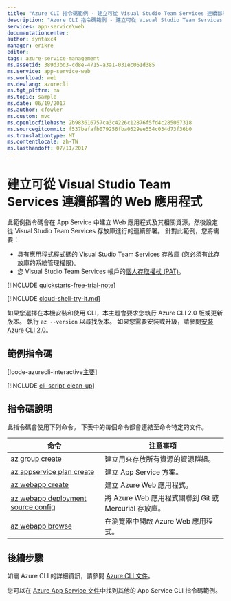 ```yaml
---
title: "Azure CLI 指令碼範例 - 建立可從 Visual Studio Team Services 連續部署的 Web 應用程式 | Microsoft Docs"
description: "Azure CLI 指令碼範例 - 建立可從 Visual Studio Team Services 連續部署的 Web 應用程式"
services: app-service\web
documentationcenter: 
author: syntaxc4
manager: erikre
editor: 
tags: azure-service-management
ms.assetid: 389d3bd3-cd8e-4715-a3a1-031ec061d385
ms.service: app-service-web
ms.workload: web
ms.devlang: azurecli
ms.tgt_pltfrm: na
ms.topic: sample
ms.date: 06/19/2017
ms.author: cfowler
ms.custom: mvc
ms.openlocfilehash: 2b983616757ca3c4226c12876f5fd4c285067318
ms.sourcegitcommit: f537befafb079256fba0529ee554c034d73f36b0
ms.translationtype: MT
ms.contentlocale: zh-TW
ms.lasthandoff: 07/11/2017
---
```

# <a name="create-a-web-app-with-continuous-deployment-from-visual-studio-team-services"></a>建立可從 Visual Studio Team Services 連續部署的 Web 應用程式

此範例指令碼會在 App Service 中建立 Web 應用程式及其相關資源，然後設定從 Visual Studio Team Services 存放庫進行的連續部署。 針對此範例，您將需要：

* 具有應用程式程式碼的 Visual Studio Team Services 存放庫 (您必須有此存放庫的系統管理權限)。
* 您 Visual Studio Team Services 帳戶的[個人存取權杖 (PAT)](https://www.visualstudio.com/docs/setup-admin/team-services/use-personal-access-tokens-to-authenticate)。

[!INCLUDE [quickstarts-free-trial-note](../../../includes/quickstarts-free-trial-note.md)]


[!INCLUDE [cloud-shell-try-it.md](../../../includes/cloud-shell-try-it.md)]

如果您選擇在本機安裝和使用 CLI，本主題會要求您執行 Azure CLI 2.0 版或更新版本。 執行 `az --version` 以尋找版本。 如果您需要安裝或升級，請參閱[安裝 Azure CLI 2.0]( /cli/azure/install-azure-cli)。 

## <a name="sample-script"></a>範例指令碼

[!code-azurecli-interactive[主要](../../../cli_scripts/app-service/deploy-vsts-continuous/deploy-vsts-continuous.sh?highlight=3-4 "建立可從 Visual Studio Team Services 連續部署的 Web 應用程式")]

[!INCLUDE [cli-script-clean-up](../../../includes/cli-script-clean-up.md)]

## <a name="script-explanation"></a>指令碼說明

此指令碼會使用下列命令。 下表中的每個命令都會連結至命令特定的文件。

| 命令 | 注意事項 |
|---|---|
| [az group create](https://docs.microsoft.com/cli/azure/group#create) | 建立用來存放所有資源的資源群組。 |
| [az appservice plan create](https://docs.microsoft.com/cli/azure/appservice/plan#create) | 建立 App Service 方案。 |
| [az webapp create](https://docs.microsoft.com/cli/azure/webapp#create) | 建立 Azure Web 應用程式。 |
| [az webapp deployment source config](https://docs.microsoft.com/cli/azure/webapp/deployment/source#config) | 將 Azure Web 應用程式關聯到 Git 或 Mercurial 存放庫。 |
| [az webapp browse](https://docs.microsoft.com/cli/azure/webapp#browse) | 在瀏覽器中開啟 Azure Web 應用程式。 |

## <a name="next-steps"></a>後續步驟

如需 Azure CLI 的詳細資訊，請參閱 [Azure CLI 文件](https://docs.microsoft.com/cli/azure/overview)。

您可以在 [Azure App Service 文件](../app-service-cli-samples.md)中找到其他的 App Service CLI 指令碼範例。
